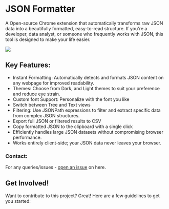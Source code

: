 # JSON Formatter

A Open-source Chrome extension that automatically transforms raw JSON data into a beautifully formatted, easy-to-read structure. If you're a developer, data analyst, or someone who frequently works with JSON, this tool is designed to make your life easier.

![](https://raw.githubusercontent.com/nilandev/json-formatter-extenson/main/screenshots/large-promo.png)

## Key Features:
- Instant Formatting: Automatically detects and formats JSON content on any webpage for improved readability.
- Themes: Choose from Dark, and Light themes to suit your preference and reduce eye strain.
- Custom font Support: Personalize with the font you like
- Switch between Tree and Text views
- Filtering: Use JSONPath expressions to filter and extract specific data from complex JSON structures.
- Export full JSON or filtered results to CSV
- Copy formatted JSON to the clipboard with a single click
- Efficiently handles large JSON datasets without compromising browser performance.
- Works entirely client-side; your JSON data never leaves your browser.

### Contact:
For any queries/issues - [open an issue](https://github.com/nilandev/json-formatter-extenson/issues) on here.

## Get Involved!
Want to contribute to this project? Great! Here are a few guidelines to get you started:


